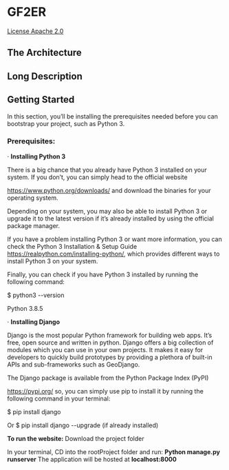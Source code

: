 # GF2ER
[License Apache 2.0](https://www.apache.org/licenses/LICENSE-2.0)

## The Architecture

## Long Description

## Getting Started
In this section, you’ll be installing the prerequisites needed before you can bootstrap your project, such as Python 3.

### Prerequisites:

 ·         **Installing Python 3**
 
There is a big chance that you already have Python 3 installed on your system. If you don’t, you can simply head to the official website

https://www.python.org/downloads/  and download the binaries for your operating system.

Depending on your system, you may also be able to install Python 3 or upgrade it to the latest version if it’s already installed by using the official package manager.

If you have a problem installing Python 3 or want more information, you can check the Python 3 Installation & Setup Guide https://realpython.com/installing-python/, which provides different ways to install Python 3 on your system.

Finally, you can check if you have Python 3 installed by running the following command:

$ python3 --version

Python 3.8.5 

·         **Installing Django**

Django is the most popular Python framework for building web apps. It’s free, open source and written in python. Django offers a big collection of modules which you can use in your own projects. It makes it easy for developers to quickly build prototypes by providing a plethora of built-in APIs and sub-frameworks such as GeoDjango.

The Django package is available from the Python Package Index (PyPI)

https://pypi.org/ so, you can simply use pip to install it by running the following command in your terminal:

$ pip install django

Or         $ pip install django  --upgrade (if already installed)

**To run the website:**
Download the project folder

In your terminal, CD into the rootProject folder and run:
	**Python manage.py runserver**
The application will be hosted at **localhost:8000**
